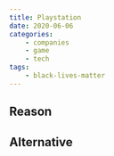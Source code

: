 ```yaml
---
title: Playstation
date: 2020-06-06
categories:
    - companies
    - game
    - tech
tags:
    - black-lives-matter
---
```


## Reason


## Alternative

